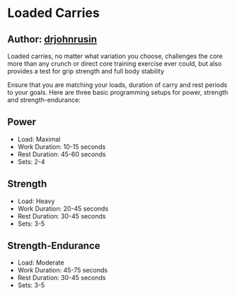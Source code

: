 # Loaded Carries

## Author: [drjohnrusin](https://drjohnrusin.com/loaded-carries/)

Loaded carries, no matter what variation you choose, challenges the core more than any crunch or direct core training exercise ever could, but also provides a test for grip strength and full body stability

Ensure that you are matching your loads, duration of carry and rest periods to your goals. Here are three basic programming setups for power, strength and strength-endurance:

## Power
* Load: Maximal
* Work Duration: 10-15 seconds
* Rest Duration: 45-60 seconds
* Sets: 2-4

## Strength

* Load: Heavy
* Work Duration: 20-45 seconds
* Rest Duration: 30-45 seconds
* Sets: 3-5

## Strength-Endurance

* Load: Moderate
* Work Duration: 45-75 seconds
* Rest Duration: 30-45 seconds
* Sets: 3-5
